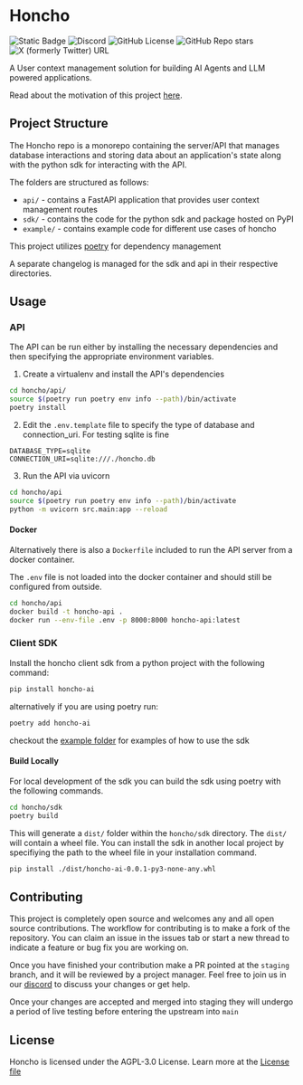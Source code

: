 # Honcho
![Static Badge](https://img.shields.io/badge/Version-0.0.1-blue)
![Discord](https://img.shields.io/discord/1016845111637839922?style=flat&logo=discord&logoColor=23ffffff&label=Plastic%20Labs&labelColor=235865F2)
![GitHub License](https://img.shields.io/github/license/plastic-labs/honcho)
![GitHub Repo stars](https://img.shields.io/github/stars/plastic-labs/honcho)
![X (formerly Twitter) URL](https://img.shields.io/twitter/url?url=https%3A%2F%2Ftwitter.com%2Fplastic_labs)

A User context management solution for building AI Agents and LLM powered
applications.

Read about the motivation of this project [here](https://blog.plasticlabs.ai).

## Project Structure

The Honcho repo is a monorepo containing the server/API that manages database
interactions and storing data about an application's state along with the python
sdk for interacting with the API.

The folders are structured as follows:

- `api/` - contains a FastAPI application that provides user context management
  routes
- `sdk/` - contains the code for the python sdk and package hosted on PyPI
- `example/` - contains example code for different use cases of honcho

This project utilizes [poetry](https://python-poetry.org/) for dependency
management

A separate changelog is managed for the sdk and api in their respective
directories.

## Usage

### API

The API can be run either by installing the necessary dependencies and then
specifying the appropriate environment variables.

1. Create a virtualenv and install the API's dependencies

```bash
cd honcho/api/
source $(poetry run poetry env info --path)/bin/activate
poetry install
```

2. Edit the `.env.template` file to specify the type of database and
   connection_uri. For testing sqlite is fine

```env
DATABASE_TYPE=sqlite
CONNECTION_URI=sqlite:///./honcho.db
```

3. Run the API via uvicorn

```bash
cd honcho/api
source $(poetry run poetry env info --path)/bin/activate
python -m uvicorn src.main:app --reload
```

#### Docker

Alternatively there is also a `Dockerfile` included to run the API server from a
docker container.

The `.env` file is not loaded into the docker container and should still be
configured from outside.

```bash
cd honcho/api
docker build -t honcho-api .
docker run --env-file .env -p 8000:8000 honcho-api:latest
```

### Client SDK

Install the honcho client sdk from a python project with the following command:

```bash
pip install honcho-ai
```

alternatively if you are using poetry run:

```bash
poetry add honcho-ai
```

checkout the [example folder](./example/) for examples of how to use the sdk

#### Build Locally

For local development of the sdk you can build the sdk using poetry with the
following commands.

```bash
cd honcho/sdk
poetry build
```

This will generate a `dist/` folder within the `honcho/sdk` directory. The
`dist/` will contain a wheel file. You can install the sdk in another local
project by specifiying the path to the wheel file in your installation command.

```bash
pip install ./dist/honcho-ai-0.0.1-py3-none-any.whl
```

## Contributing

This project is completely open source and welcomes any and all open source
contributions. The workflow for contributing is to make a fork of the
repository. You can claim an issue in the issues tab or start a new thread to
indicate a feature or bug fix you are working on. 

Once you have finished your contribution make a PR pointed at the `staging`
branch, and it will be reviewed by a project manager. Feel free to join us in
our [discord](http://discord.gg/plasticlabs) to discuss your changes or get
help. 

Once your changes are accepted and merged into staging they will undergo a
period of live testing before entering the upstream into `main`

## License

Honcho is licensed under the AGPL-3.0 License. Learn more at the [License file](./LICENSE)
